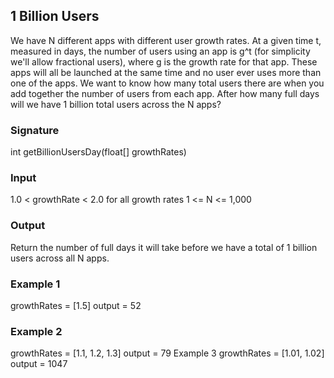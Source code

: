 ## 1 Billion Users
We have N different apps with different user growth rates. At a given time t, measured in days, the number of users using an app is g^t (for simplicity we'll allow fractional users), where g is the growth rate for that app. These apps will all be launched at the same time and no user ever uses more than one of the apps. We want to know how many total users there are when you add together the number of users from each app.
After how many full days will we have 1 billion total users across the N apps?
### Signature
int getBillionUsersDay(float[] growthRates)
### Input
1.0 < growthRate < 2.0 for all growth rates
1 <= N <= 1,000
### Output
Return the number of full days it will take before we have a total of 1 billion users across all N apps.
### Example 1
growthRates = [1.5]
output = 52
### Example 2
growthRates = [1.1, 1.2, 1.3]
output = 79
Example 3
growthRates = [1.01, 1.02]
output = 1047

